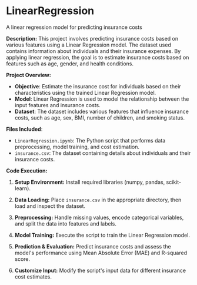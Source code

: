 # LinearRegression
A linear regression model for predicting insurance costs

**Description:** This project involves predicting insurance costs based on various features using a Linear Regression model. The dataset used contains information about individuals and their insurance expenses. By applying linear regression, the goal is to estimate insurance costs based on features such as age, gender, and health conditions.

**Project Overview:**
- **Objective**: Estimate the insurance cost for individuals based on their characteristics using the trained Linear Regression model.
- **Model**: Linear Regression is used to model the relationship between the input features and insurance costs.
- **Dataset**: The dataset includes various features that influence insurance costs, such as age, sex, BMI, number of children, and smoking status.

**Files Included**:
-	`LinearRegression.ipynb`: The Python script that performs data preprocessing, model training, and cost estimation.
-	`insurance.csv`: The dataset containing details about individuals and their insurance costs.

**Code Execution:**

1. **Setup Environment:** Install required libraries (numpy, pandas, scikit-learn).

2. **Data Loading:** Place `insurance.csv` in the appropriate directory, then load and inspect the dataset.
3. **Preprocessing:** Handle missing values, encode categorical variables, and split the data into features and labels.  
4. **Model Training:** Execute the script to train the Linear Regression model.  
5. **Prediction & Evaluation:** Predict insurance costs and assess the model's performance using Mean Absolute Error (MAE) and R-squared score.  
6. **Customize Input:** Modify the script's input data for different insurance cost estimates.
